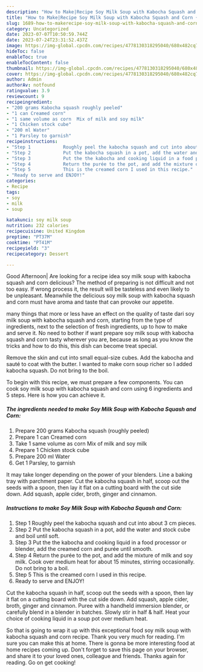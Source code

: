 ```yaml
---
description: "How to Make|Recipe Soy Milk Soup with Kabocha Squash and Corn {That is Simple"
title: "How to Make|Recipe Soy Milk Soup with Kabocha Squash and Corn {That is Simple"
slug: 1689-how-to-makerecipe-soy-milk-soup-with-kabocha-squash-and-corn-that-is-simple
category: Uncategorized
date: 2023-07-07T10:50:59.744Z
date: 2023-07-24T23:31:52.437Z
image: https://img-global.cpcdn.com/recipes/4778130318295040/680x482cq70/soy-milk-soup-with-kabocha-squash-and-corn-recipe-main-photo.jpg
hideToc: false
enableToc: true
enableTocContent: false
thumbnail: https://img-global.cpcdn.com/recipes/4778130318295040/680x482cq70/soy-milk-soup-with-kabocha-squash-and-corn-recipe-main-photo.jpg
cover: https://img-global.cpcdn.com/recipes/4778130318295040/680x482cq70/soy-milk-soup-with-kabocha-squash-and-corn-recipe-main-photo.jpg
author: Admin
authorAv: notfound
ratingvalue: 3.9
reviewcount: 9
recipeingredient:
- "200 grams Kabocha squash roughly peeled"
- "1 can Creamed corn"
- "1 same volume as corn  Mix of milk and soy milk"
- "1 Chicken stock cube"
- "200 ml Water"
- "1 Parsley to garnish"
recipeinstructions:
- "Step 1            Roughly peel the kabocha squash and cut into about 3 cm pieces."
- "Step 2            Put the kabocha squash in a pot, add the water and stock cube and boil until soft."
- "Step 3            Put the the kabocha and cooking liquid in a food processor or blender, add the creamed corn and purée until smooth."
- "Step 4            Return the purée to the pot, and add the mixture of milk and soy milk. Cook over medium heat for about 15 minutes, stirring occasionally. Do not bring to a boil."
- "Step 5            This is the creamed corn I used in this recipe."
- "Ready to serve and ENJOY!"
categories:
- Recipe
tags:
- soy
- milk
- soup

katakunci: soy milk soup 
nutrition: 232 calories
recipecuisine: United Kingdom
preptime: "PT37M"
cooktime: "PT41M"
recipeyield: "3"
recipecategory: Dessert

---
```



Good Afternoon| Are looking for a recipe idea soy milk soup with kabocha squash and corn delicious? The method of preparing is not difficult and not too easy. If wrong process it, the result will be tasteless and even likely to be unpleasant. Meanwhile the delicious soy milk soup with kabocha squash and corn must have aroma and taste that can provoke our appetite.






many things that more or less have an effect on the quality of taste dari soy milk soup with kabocha squash and corn, starting from the type of ingredients, next to the selection of fresh ingredients, up to how to make and serve it. No need to bother if want prepare soy milk soup with kabocha squash and corn tasty wherever you are, because as long as you know the tricks and how to do this, this dish can become treat  special.


Remove the skin and cut into small equal-size cubes. Add the kabocha and sauté to coat with the butter. I wanted to make corn soup richer so I added kabocha squash. Do not bring to the boil.


To begin with this recipe, we must prepare a few components. You can cook soy milk soup with kabocha squash and corn using 6 ingredients and 5 steps. Here is how you can achieve it.

<!--inarticleads1-->

##### The ingredients needed to make Soy Milk Soup with Kabocha Squash and Corn:

1. Prepare 200 grams Kabocha squash (roughly peeled)
1. Prepare 1 can Creamed corn
1. Take 1 same volume as corn  Mix of milk and soy milk
1. Prepare 1 Chicken stock cube
1. Prepare 200 ml Water
1. Get 1 Parsley, to garnish


It may take longer depending on the power of your blenders. Line a baking tray with parchment paper. Cut the kabocha squash in half, scoop out the seeds with a spoon, then lay it flat on a cutting board with the cut side down. Add squash, apple cider, broth, ginger and cinnamon. 

<!--inarticleads2-->

##### Instructions to make Soy Milk Soup with Kabocha Squash and Corn:

1. Step 1            Roughly peel the kabocha squash and cut into about 3 cm pieces.
1. Step 2            Put the kabocha squash in a pot, add the water and stock cube and boil until soft.
1. Step 3            Put the the kabocha and cooking liquid in a food processor or blender, add the creamed corn and purée until smooth.
1. Step 4            Return the purée to the pot, and add the mixture of milk and soy milk. Cook over medium heat for about 15 minutes, stirring occasionally. Do not bring to a boil.
1. Step 5            This is the creamed corn I used in this recipe.
1. Ready to serve and ENJOY!

Cut the kabocha squash in half, scoop out the seeds with a spoon, then lay it flat on a cutting board with the cut side down. Add squash, apple cider, broth, ginger and cinnamon. Puree with a handheld immersion blender, or carefully blend in a blender in batches. Slowly stir in half &amp; half. Heat your choice of cooking liquid in a soup pot over medium heat. 

So that is going to wrap it up with this exceptional food soy milk soup with kabocha squash and corn recipe. Thank you very much for reading. I'm sure you can make this at home. There is gonna be more interesting food at home recipes coming up. Don't forget to save this page on your browser, and share it to your loved ones, colleague and friends. Thanks again for reading. Go on get cooking!

